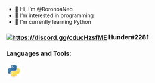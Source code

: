 - 👋 Hi, I’m @RoronoaNeo
- 👀 I’m interested in programming
- 🌱 I’m currently learning Python

<!---
RoronoaNeo/RoronoaNeo is a ✨ special ✨ repository because its `README.md` (this file) appears on your GitHub profile.
You can click the Preview link to take a look at your changes.
--->

<h3 align="center"></h3>

<h3 align="left"><a href="https://discord.gg/cducHzsfME" target="blank"><img align="center" src="https://raw.githubusercontent.com/rahuldkjain/github-profile-readme-generator/master/src/images/icons/Social/discord.svg" alt="https://discord.gg/cducHzsfME" height="30" width="40" /></a>
Hunder#2281</h3>
<p align="left">
</p>

<h3 align="left">Languages and Tools:</h3>
<p align="left"> <a href="https://www.python.org" target="_blank" rel="noreferrer"> <img src="https://raw.githubusercontent.com/devicons/devicon/master/icons/python/python-original.svg" alt="python" width="40" height="40"/> </a> </p>
